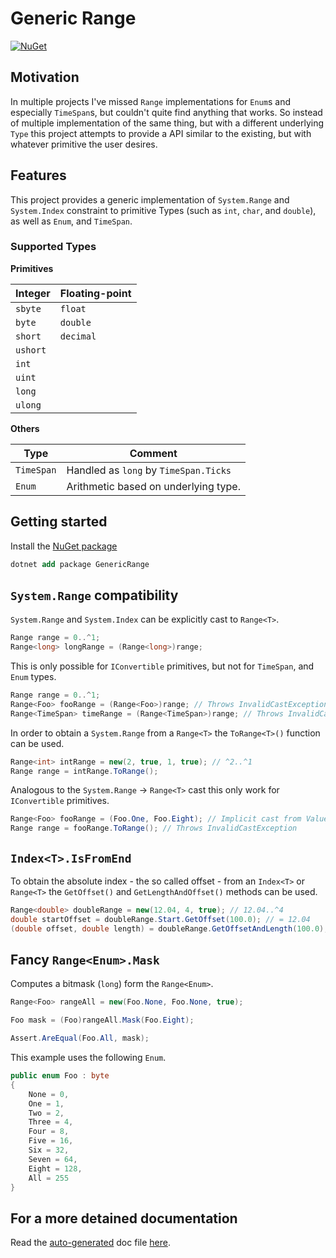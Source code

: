 # Generic Range

[![NuGet](https://img.shields.io/nuget/v/GenericRange)](https://www.nuget.org/packages/GenericRange/)

## Motivation

In multiple projects I've missed `Range` implementations for `Enum`s and especially `TimeSpan`s, but couldn't quite find anything that works.
So instead of multiple implementation of the same thing, but with a different underlying `Type` this project attempts to provide a API similar to the existing, but with whatever primitive the user desires.

## Features

This project provides a generic implementation of `System.Range` and `System.Index` constraint to primitive Types (such as `int`, `char`, and `double`), as well as `Enum`, and `TimeSpan`.

### Supported Types

**Primitives**

Integer | Floating-point
--- | ---
`sbyte` | `float`
`byte` | `double`
`short` | `decimal`
`ushort` |
`int` |
`uint` |
`long` |
`ulong` |

**Others**

Type | Comment
--- | ---
`TimeSpan` | Handled as `long` by `TimeSpan.Ticks`
`Enum` | Arithmetic based on underlying type.

## Getting started

Install the [NuGet package](https://www.nuget.org/packages/GenericRange/)

```ps
dotnet add package GenericRange
```

## `System.Range` compatibility

`System.Range` and `System.Index` can be explicitly cast to `Range<T>`.

```csharp
Range range = 0..^1;
Range<long> longRange = (Range<long>)range;
```

This is only possible for `IConvertible` primitives, but not for `TimeSpan`, and `Enum` types.

```csharp
Range range = 0..^1;
Range<Foo> fooRange = (Range<Foo>)range; // Throws InvalidCastException
Range<TimeSpan> timeRange = (Range<TimeSpan>)range; // Throws InvalidCastException
```

In order to obtain a `System.Range` from a `Range<T>` the `ToRange<T>()` function can be used.

```csharp
Range<int> intRange = new(2, true, 1, true); // ^2..^1
Range range = intRange.ToRange();
```

Analogous to the `System.Range` -> `Range<T>` cast this only work for `IConvertible` primitives.

```csharp
Range<Foo> fooRange = (Foo.One, Foo.Eight); // Implicit cast from ValueTuple<T,T> to Range<T>
Range range = fooRange.ToRange(); // Throws InvalidCastException
```

## `Index<T>.IsFromEnd`

To obtain the absolute index - the so called offset - from an `Index<T>` or `Range<T>` the `GetOffset()` and `GetLengthAndOffset()` methods can be used.

```csharp
Range<double> doubleRange = new(12.04, 4, true); // 12.04..^4
double startOffset = doubleRange.Start.GetOffset(100.0); // = 12.04
(double offset, double length) = doubleRange.GetOffsetAndLength(100.0); // = (12.04, 96)
```

## Fancy `Range<Enum>.Mask`

Computes a bitmask (`long`) form the `Range<Enum>`.

```csharp
Range<Foo> rangeAll = new(Foo.None, Foo.None, true);

Foo mask = (Foo)rangeAll.Mask(Foo.Eight);

Assert.AreEqual(Foo.All, mask);
```

This example uses the following `Enum`.

```csharp
public enum Foo : byte
{
    None = 0,
    One = 1,
    Two = 2,
    Three = 4,
    Four = 8,
    Five = 16,
    Six = 32,
    Seven = 64,
    Eight = 128,
    All = 255
}
```

## For a more detained documentation

Read the [auto-generated](https://github.com/lijunle/Vsxmd) doc file [here](./src/doc.md).
